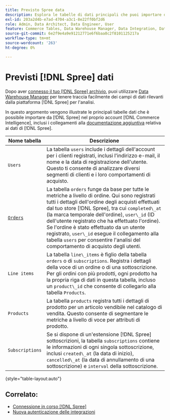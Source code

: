 ```yaml
---
title: Previsto Spree data
description: Esplora le tabelle di dati principali che puoi importare da Spree nel tuo account [!DNL Commerce Intelligence] .
exl-id: 203a2d4b-e7ad-4704-a3c1-8e22ff0bf2d6
role: Admin, Data Architect, Data Engineer, User
feature: Commerce Tables, Data Warehouse Manager, Data Integration, Data Import/Export
source-git-commit: 6e2f9e4a9e91212771e6f6baa8c2f8101125217a
workflow-type: tm+mt
source-wordcount: '263'
ht-degree: 0%

---
```


# Previsti [!DNL Spree] dati

Dopo aver [connesso il tuo [!DNL Spree] archivio](../../../data-analyst/importing-data/integrations/spree.md), puoi utilizzare [Data Warehouse Manager](../../data-warehouse-mgr/tour-dwm.md) per tenere traccia facilmente dei campi di dati rilevanti dalla piattaforma [!DNL Spree] per l&#39;analisi.

In questo argomento vengono illustrate le principali tabelle dati che è possibile importare da [!DNL Spree] nel proprio account [!DNL Commerce Intelligence], inclusi i collegamenti alla [documentazione aggiuntiva](https://guides.spreecommerce.org/developer/addresses.html#address) relativa ai dati di [!DNL Spree].

| **Nome tabella** | **Descrizione** |
|-----|-----|
| `Users` | La tabella `users` include i dettagli dell&#39;account per i clienti registrati, inclusi l&#39;indirizzo e-mail, il nome e la data di registrazione dell&#39;utente. Questo ti consente di analizzare diversi segmenti di clienti e i loro comportamenti di acquisto. |
| [`Orders`](https://guides.spreecommerce.org/developer/orders.html#overview) | La tabella `orders` funge da base per tutte le metriche a livello di ordine. Qui sono registrati tutti i dettagli dell&#39;ordine degli acquisti effettuati dal tuo store [!DNL Spree], tra cui `completed\_at` (la marca temporale dell&#39;ordine), `user\_id` (ID dell&#39;utente registrato che ha effettuato l&#39;ordine). Se l&#39;ordine è stato effettuato da un utente registrato, `user\_id` esegue il collegamento alla tabella `users` per consentire l&#39;analisi del comportamento di acquisto degli utenti. |
| `Line items` | La tabella `line\_items` è figlio della tabella `orders` o di `subscriptions`. Registra i dettagli della voce di un ordine o di una sottoscrizione. Per gli ordini con più prodotti, ogni prodotto ha la propria riga di dati in questa tabella, incluso un `product\_id` che consente di collegarlo alla tabella `Products`. |
| `Products` | La tabella `products` registra tutti i dettagli di prodotto per un articolo vendibile nel catalogo di vendita. Questo consente di segmentare le metriche a livello di voce per attributi di prodotto. |
| `Subscriptions` | Se si dispone di un&#39;estensione [!DNL Spree] sottoscrizioni, la tabella `subscriptions` contiene le informazioni di ogni singola sottoscrizione, inclusi `created\_at` (la data di inizio), `cancelled\_at` (la data di annullamento di una sottoscrizione) e `interval` della sottoscrizione. |

{style="table-layout:auto"}

## Correlato:

* [Connessione in corso  [!DNL Spree]](../integrations/spree.md)
* [Nuova autenticazione delle integrazioni](https://experienceleague.adobe.com/docs/commerce-knowledge-base/kb/how-to/mbi-reauthenticating-integrations.html)
